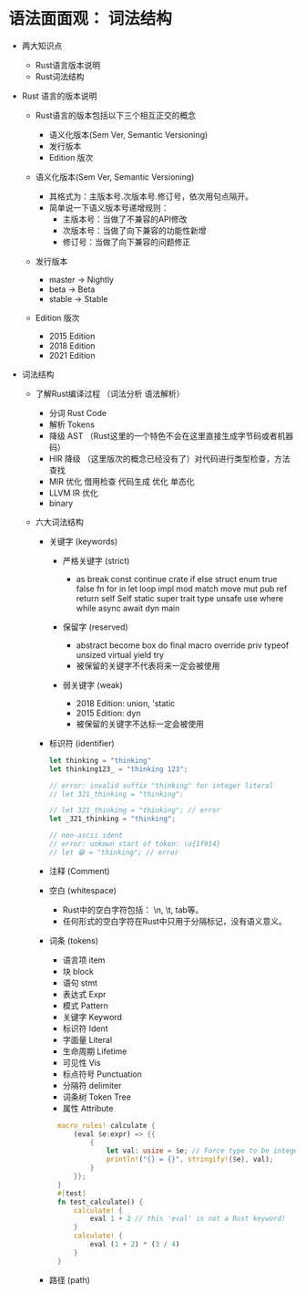 # 语法面面观： 词法结构

- 两大知识点
    - Rust语言版本说明
    - Rust词法结构

- Rust 语言的版本说明
    - Rust语言的版本包括以下三个相互正交的概念
        - 语义化版本(Sem Ver, Semantic Versioning)
        - 发行版本
        - Edition 版次

    - 语义化版本(Sem Ver, Semantic Versioning)
        - 其格式为：主版本号.次版本号.修订号，依次用句点隔开。
        - 简单说一下语义版本号递增规则：
            - 主版本号：当做了不兼容的API修改
            - 次版本号：当做了向下兼容的功能性新增
            - 修订号：当做了向下兼容的问题修正

    - 发行版本
        - master -> Nightly
        - beta -> Beta
        - stable -> Stable
    
    - Edition 版次
        - 2015 Edition
        - 2018 Edition 
        - 2021 Edition
    
- 词法结构
    - 了解Rust编译过程 （词法分析 语法解析）
        - 分词 Rust Code
        - 解析 Tokens 
        - 降级 AST （Rust这里的一个特色不会在这里直接生成字节码或者机器码）
        - HIR 降级 （这里版次的概念已经没有了）对代码进行类型检查，方法查找
        - MIR 优化 借用检查 代码生成  优化 单态化
        - LLVM IR 优化
        - binary

    - 六大词法结构
        - 关键字 (keywords)
            - 严格关键字 (strict)
                - as break const continue crate if else struct enum true false fn for in let loop impl mod match move mut pub ref return  self Self static super trait type unsafe use where while async await dyn main

            - 保留字 (reserved)
                - abstract become box do final macro override priv typeof unsized virtual yield try
                - 被保留的关键字不代表将来一定会被使用

            - 弱关键字 (weak)
                - 2018 Edition: union, 'static
                - 2015 Edition: dyn
                - 被保留的关键字不达标一定会被使用
        
        - 标识符 (identifier)
            ```Rust 
            let thinking = "thinking"
            let thinking123_ = "thinking 123";
            
            // error: invalid suffix "thinking" for integer literal
            // let 321_thinking = "thinking";
            
            // let 321_thinking = "thinking"; // error
            let _321_thinking = "thinking";
            
            // non-ascii ident
            // error: unkown start of token: \u{1f914}
            // let 😁 = "thinking"; // error
            ```
        - 注释 (Comment)
          
        - 空白 (whitespace)
          - Rust中的空白字符包括： \n, \t, tab等。
          - 任何形式的空白字符在Rust中只用于分隔标记，没有语义意义。
        - 词条 (tokens)
          - 语言项 item
          - 块 block
          - 语句 stmt
          - 表达式 Expr
          - 模式 Pattern
          - 关键字 Keyword
          - 标识符 Ident
          - 字面量 Literal
          - 生命周期 Lifetime
          - 可见性 Vis
          - 标点符号 Punctuation
          - 分隔符 delimiter
          - 词条树 Token Tree
          - 属性 Attribute
          ```rust
            macro_rules! calculate {
                (eval $e:expr) => {{
                    {
                        let val: usize = $e; // Force type to be integers
                        println!("{} = {}", stringify!{$e}, val);
                    } 
                }};
            }
            #[test]
            fn test_calculate() {
                calculate! {
                    eval 1 + 2 // this 'eval' is not a Rust keyword!
                }
                calculate! {
                    eval (1 + 2) * (3 / 4)
                }
            }
          ```
        - 路径 (path)



